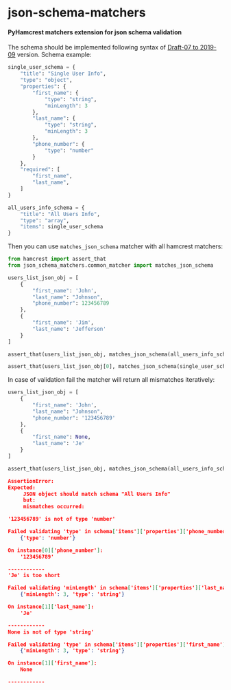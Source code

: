 # json-schema-matchers
#### PyHamcrest matchers extension for json schema validation

The schema should be implemented following syntax of [Draft-07 to 2019-09](https://json-schema.org/draft-07/json-schema-release-notes.html) version.
Schema example:
```python
single_user_schema = {
    "title": "Single User Info",
    "type": "object",
    "properties": {
        "first_name": {
            "type": "string",
            "minLength": 3
        },
        "last_name": {
            "type": "string",
            "minLength": 3
        },
        "phone_number": {
            "type": "number"
        }
    },
    "required": [
        "first_name",
        "last_name",
    ]
}

all_users_info_schema = {
    "title": "All Users Info",
    "type": "array",
    "items": single_user_schema
}
```
Then you can use `matches_json_schema` matcher with all hamcrest matchers:
```python
from hamcrest import assert_that
from json_schema_matchers.common_matcher import matches_json_schema

users_list_json_obj = [
    {
        "first_name": 'John',
        "last_name": "Johnson",
        "phone_number": 123456789
    },
    {
        "first_name": 'Jim',
        "last_name": 'Jefferson'
    }
]

assert_that(users_list_json_obj, matches_json_schema(all_users_info_schema))

assert_that(users_list_json_obj[0], matches_json_schema(single_user_schema))
```
In case of validation fail the matcher will return all mismatches iteratively:

```python
users_list_json_obj = [
    {
        "first_name": 'John',
        "last_name": "Johnson",
        "phone_number": '123456789'
    },
    {
        "first_name": None,
        "last_name": 'Je'
    }
]

assert_that(users_list_json_obj, matches_json_schema(all_users_info_schema))
```
```json
AssertionError: 
Expected: 
     JSON object should match schema "All Users Info"
     but: 
     mismatches occurred: 

'123456789' is not of type 'number'

Failed validating 'type' in schema['items']['properties']['phone_number']:
    {'type': 'number'}

On instance[0]['phone_number']:
    '123456789'

------------
'Je' is too short

Failed validating 'minLength' in schema['items']['properties']['last_name']:
    {'minLength': 3, 'type': 'string'}

On instance[1]['last_name']:
    'Je'

------------
None is not of type 'string'

Failed validating 'type' in schema['items']['properties']['first_name']:
    {'minLength': 3, 'type': 'string'}

On instance[1]['first_name']:
    None

------------
```
